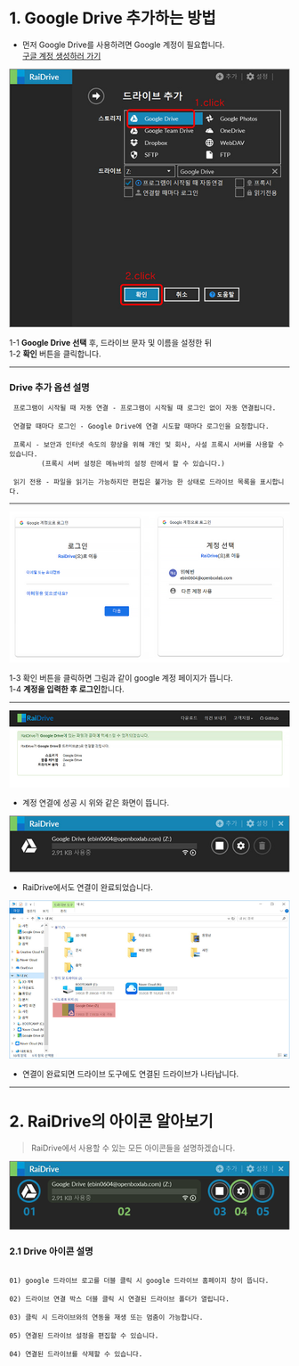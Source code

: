 # 1. Google Drive 추가하는 방법

- 먼저 Google Drive를 사용하려면 Google 계정이 필요합니다.  
[구글 계정 생성하러 가기](https://support.google.com/accounts/answer/27441?hl=ko&ref_topic=3382296)

![plus_red](/plus_red.jpg?raw=true)

1-1  **Google Drive 선택** 후, 드라이브 문자 및 이름을 설정한 뒤  
1-2  **확인** 버튼을 클릭합니다.

---
###  Drive 추가 옵션 설명

~~~
 프로그램이 시작될 때 자동 연결 - 프로그램이 시작될 때 로그인 없이 자동 연결됩니다.

 연결할 때마다 로그인 - Google Drive에 연결 시도할 때마다 로그인을 요청합니다.

 프록시 - 보안과 인터넷 속도의 향상을 위해 개인 및 회사, 사설 프록시 서버를 사용할 수 있습니다. 
        (프록시 서버 설정은 메뉴바의 설정 란에서 할 수 있습니다.)

 읽기 전용 - 파일을 읽기는 가능하지만 편집은 불가능 한 상태로 드라이브 목록을 표시합니다.
 ~~~
 ---
 
 ![google](/google.PNG?raw=true)  

1-3  확인 버튼을 클릭하면 그림과 같이 google 계정 페이지가 뜹니다.   
1-4  **계정을 입력한 후 로그인**합니다.

---

![google_drive](/google_drive.jpg?raw=true)

- 계정 연결에 성공 시 위와 같은 화면이 뜹니다.  


![google_drive01](/google_drive01.jpg?raw=true)

- RaiDrive에서도 연결이 완료되었습니다.  

![google_drive3](/google_drive3.jpg?raw=true)

- 연결이 완료되면 드라이브 도구에도 연결된 드라이브가 나타납니다.

---

# 2. RaiDrive의 아이콘 알아보기

> RaiDrive에서 사용할 수 있는 모든 아이콘들을 설명하겠습니다.

![google_drive02](/google_drive02.png?raw=true)

### 2.1 Drive 아이콘 설명

~~~

01) google 드라이브 로고를 더블 클릭 시 google 드라이브 홈페이지 창이 뜹니다.  

02) 드라이브 연결 박스 더블 클릭 시 연결된 드라이브 폴더가 열립니다.  

03) 클릭 시 드라이브와의 연동을 재생 또는 멈춤이 가능합니다.  

05) 연결된 드라이브 설정을 편집할 수 있습니다.  

04) 연결된 드라이브를 삭제할 수 있습니다.  

~~~

